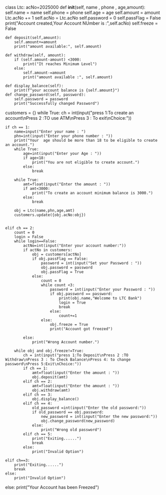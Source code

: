 class Ltc:
    acNo=2025000
    def __init__(self, name , phone , age,amount):
       self.name = name
       self.phone  = phone
       self.age = age 
       self.amount = amount 
       Ltc.acNo += 1
       self.acNo = Ltc.acNo
       self.password = 0
       self.passFlag = False
       print("Account created,Your Account NUmber is :",self.acNo)
       self.freeze = False
    
    def deposit(self,amount):
        self.amount+=amount
        print("amount available:", self.amount)
    
    def withdraw(self, amount):
        if (self.amount-amount) <3000:
            print("It reaches Minimum Level")
        else:
            self.amount-=amount
            print("amount available :", self.amount)
        
    def display_balance(self):
        print(f"your account balance is {self.amount}")
    def change_password(self, password):
        self.password = password
        print("Successfully changed Password")
customers = {}
while True:
    ch = int(input("press 1:To create an account\nPress 2 :TO use ATM\nPress 3 : To exit\nChoice:"))
    
    if ch == 1:
        name=input("Enter your name : ")
        phn=int(input("Enter your phone number : "))
        print("Your  age should be more than 18 to be eligible to create an account.")
        while True:
            age=int(input("Enter your Age : "))
            if age<18:
                print("You are not eligible to create account.")
            else:
                break
            
        while True:
            amt=float(input("Enter the amount : "))
            if amt<3000:
                print("To create an account minimum balance is 3000.")
            else:
                break
        
        obj = Ltc(name,phn,age,amt)
        customers.update({obj.acNo:obj})
    
    
    elif ch == 2:
        count = 0
        login = False
        while login==False:
            actNo=int(input("Enter your account number:"))
            if actNo in customers:
                obj = customers[actNo]
                if obj.passFlag == False:
                    password = int(input("Set your Password : "))
                    obj.password = password
                    obj.passFlag = True
                else:
                    count = 0
                    while count <3:
                        password = int(input("Enter your Password : "))
                        if obj.password == password:
                            print(obj.name,"Welcome to LTC Bank")
                            login = True
                            break
                        else:
                            count+=1
                    else:
                        obj.freeze = True
                        print("Account got freezed")
                    
            else:
                print("Wrong Account number.")
        
        while obj and obj.freeze!=True:
            ch = int(input("press 1:To Deposit\nPress 2 :TO Withdraw\nPress 3 : To Check Balance\nPress 4: to change password\nPress 5:Exit\nChoice:"))
            if ch == 1:
                amt=float(input("Enter the amount : "))
                obj.deposit(amt)
            elif ch == 2:
                amt=float(input("Enter the amount : "))
                obj.withdraw(amt)
            elif ch == 3:
                obj.display_balance()
            elif ch == 4:
                old_password =int(input("Enter the old password:"))
                if old_password == obj.password:
                    new_password = int(input("Enter the new password:"))
                    obj.change_password(new_password)
                else:
                    print("Wrong old password")
            elif ch == 5:
                print("Exiting......")
                break
            else:
                print("Invalid Option")
                
    elif ch==3:
        print("Exiting......")
        break
    else:
        print("Invalid Option")
else:
    print("Your Account has been Freezed")
        
        
        
        

    
    
    
    
    
    
    
    
    
    
    
    
    
    
    
    
    
    
    
    
    
    
    